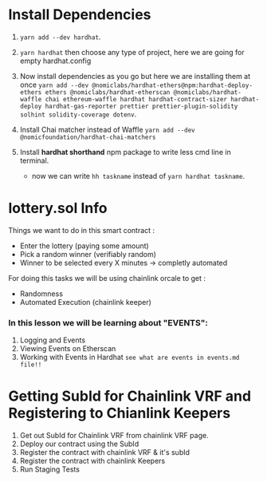# Install Dependencies

1. `yarn add --dev hardhat`.

2. `yarn hardhat` then choose any type of project, here we are going for empty hardhat.config

3. Now install dependencies as you go but here we are installing them at once
   `yarn add --dev @nomiclabs/hardhat-ethers@npm:hardhat-deploy-ethers ethers @nomiclabs/hardhat-etherscan @nomiclabs/hardhat-waffle chai ethereum-waffle hardhat hardhat-contract-sizer hardhat-deploy hardhat-gas-reporter prettier prettier-plugin-solidity solhint solidity-coverage dotenv`.

4. Install Chai matcher instead of Waffle `yarn add --dev @nomicfoundation/hardhat-chai-matchers`

5. Install **hardhat shorthand** npm package to write less cmd line in terminal.
    - now we can write `hh taskname` instead of `yarn hardhat taskname`.

# lottery.sol Info

Things we want to do in this smart contract :

-   Enter the lottery (paying some amount)
-   Pick a random winner (verifiably random)
-   Winner to be selected every X minutes -> completly automated

For doing this tasks we will be using chainlink orcale to get :

-   Randomness
-   Automated Execution (chainlink keeper)

### In this lesson we will be learning about "EVENTS":

1. Logging and Events
2. Viewing Events on Etherscan
3. Working with Events in Hardhat
   `see what are events in events.md file!!`

# Getting SubId for Chainlink VRF and Registering to Chianlink Keepers

1. Get out SubId for Chainlink VRF from chainlink VRF page.
2. Deploy our contract using the SubId
3. Register the contract with chainlink VRF & it's subId
4. Register the contract with chainlink Keepers
5. Run Staging Tests
